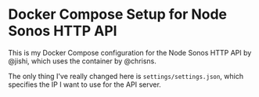 # Docker Compose Setup for Node Sonos HTTP API

This is my Docker Compose configuration for the Node Sonos HTTP API by @jishi, 
which uses the container by @chrisns.

The only thing I've really changed here is `settings/settings.json`, which 
specifies the IP I want to use for the API server.
